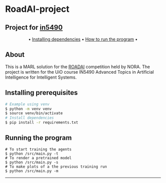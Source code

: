 # RoadAI-project
## Project for <a href="https://www.uio.no/studier/emner/matnat/ifi/IN5490/">in5490 </a>



<p align="center">
<a href="#About"></a> •
<a href="#Installing prerequisites">Installing dependencies</a> •
<a href="#Runnning the program">How to run the program</a> •
</p>

## About
This is a MARL solution for the <a href="https://www.nora.ai/competition/roadai-competition/">ROADAI</a> competition held by NORA. The project is written for the UiO course IN5490 Advanced Topics in Artificial Intelligence for Intelligent Systems.
## Installing prerequisites


```bash
# Example using venv
$ python -m venv venv
$ source venv/bin/activate
# Install dependencies
$ pip install -r requirements.txt
```
## Running the program
```
# To start training the agents
$ python /src/main.py -t
# To render a pretrained model
$ python /src/main.py -s
# To make plots of a the previous training run
$ python /src/main.py -m
```

---




